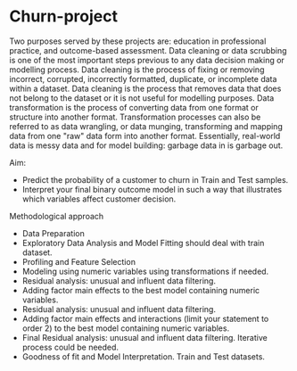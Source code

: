 # Churn-project
Two purposes served by these projects are: education in professional practice, and outcome-based assessment.
Data cleaning or data scrubbing is one of the most important steps previous to any data decision making or modelling process. Data cleaning is the process of fixing or removing incorrect, corrupted, incorrectly formatted, duplicate, or incomplete data within a dataset.
Data cleaning is the process that removes data that does not belong to the dataset or it is not useful for modelling purposes. Data transformation is the process of converting data from one format or structure into another format. Transformation processes can also be referred to as data wrangling, or data munging, transforming and mapping data from one "raw" data form into another format. 
Essentially, real-world data is messy data and for model building: garbage data in is garbage out.

Aim:
- Predict the probability of a customer to churn in Train and Test samples.
- Interpret your final binary outcome model in such a way that illustrates which variables affect customer decision.

Methodological approach
- Data Preparation
- Exploratory Data Analysis and Model Fitting should deal with train dataset.
- Profiling and Feature Selection
- Modeling using numeric variables using transformations if needed.
- Residual analysis: unusual and influent data filtering.
- Adding factor main effects to the best model containing numeric variables.
- Residual analysis: unusual and influent data filtering.
- Adding factor main effects and interactions (limit your statement to order 2) to the best model containing numeric variables.
- Final Residual analysis: unusual and influent data filtering. Iterative process could be needed.
- Goodness of fit and Model Interpretation. Train and Test datasets.
